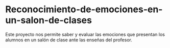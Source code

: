 # Reconocimiento-de-emociones-en-un-salon-de-clases
Este proyecto nos permite saber y evaluar las emociones que presentan  los alumnos en un salón de clase ante las enseñas del profesor.

